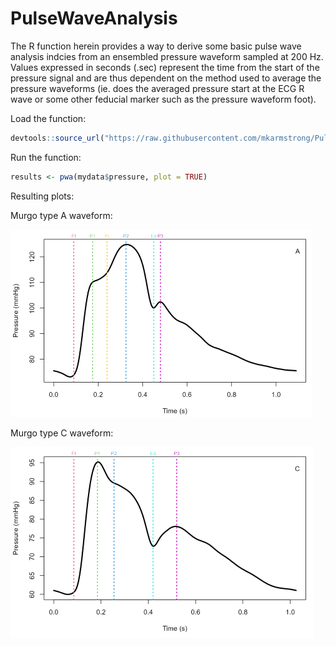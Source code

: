 # PulseWaveAnalysis

The R function herein provides a way to derive some basic pulse wave analysis indcies from an ensembled pressure waveform sampled at 200 Hz. Values expressed in seconds (.sec) represent the time from the start of the pressure signal and are thus dependent on the method used to average the pressure waveforms (ie. does the averaged pressure start at the ECG R wave or some other feducial marker such as the pressure waveform foot).

Load the function:
```R
devtools::source_url("https://raw.githubusercontent.com/mkarmstrong/PulseWaveAnalysis/main/Matts_PWA.R")
```

Run the function:
```R
results <- pwa(mydata$pressure, plot = TRUE)
```

Resulting plots:


Murgo type A waveform:

![Murgo type A](Type_A_waveform_1.png)

Murgo type C waveform:

![Murgo type C](Type_C_waveform_1.png)
